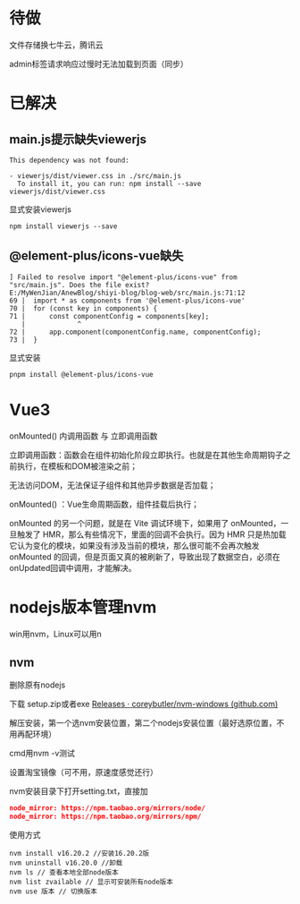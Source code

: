 # 待做



文件存储换七牛云，腾讯云

admin标签请求响应过慢时无法加载到页面（同步）

# 已解决

## main.js提示缺失viewerjs

```shell
This dependency was not found:

- viewerjs/dist/viewer.css in ./src/main.js
  To install it, you can run: npm install --save viewerjs/dist/viewer.css
```

显式安装viewerjs

```shell
npm install viewerjs --save
```

## @element-plus/icons-vue缺失

```shell
] Failed to resolve import "@element-plus/icons-vue" from "src/main.js". Does the file exist?
E:/MyWenJian/AnewBlog/shiyi-blog/blog-web/src/main.js:71:12
69 |  import * as components from '@element-plus/icons-vue'
70 |  for (const key in components) {
71 |      const componentConfig = components[key];
   |             ^
72 |      app.component(componentConfig.name, componentConfig);
73 |  }
```

显式安装

```shell
pnpm install @element-plus/icons-vue
```



# Vue3

onMounted() 内调用函数 与 立即调用函数

立即调用函数：函数会在组件初始化阶段立即执行。也就是在其他生命周期钩子之前执行，在模板和DOM被渲染之前；

无法访问DOM，无法保证子组件和其他异步数据是否加载；



onMounted() ：Vue生命周期函数，组件挂载后执行；

onMounted 的另一个问题，就是在 Vite 调试环境下，如果用了 onMounted，一旦触发了 HMR，那么有些情况下，里面的回调不会执行。因为 HMR 只是热加载它认为变化的模块，如果没有涉及当前的模块，那么很可能不会再次触发 onMounted 的回调，但是页面又真的被刷新了，导致出现了数据空白，必须在  onUpdated回调中调用，才能解决。

# nodejs版本管理nvm

win用nvm，Linux可以用n

## nvm

删除原有nodejs

下载 setup.zip或者exe [Releases · coreybutler/nvm-windows (github.com)](https://github.com/coreybutler/nvm-windows/releases)

解压安装，第一个选nvm安装位置，第二个nodejs安装位置（最好选原位置，不用再配环境）

cmd用nvm -v测试

设置淘宝镜像（可不用，原速度感觉还行）

nvm安装目录下打开setting.txt，直接加

```json
node_mirror: https://npm.taobao.org/mirrors/node/
node_mirror: https://npm.taobao.org/mirrors/npm/
```

使用方式

```shell
nvm install v16.20.2 //安装16.20.2版
nvm uninstall v16.20.0 //卸载
nvm ls // 查看本地全部node版本
nvm list zvailable // 显示可安装所有node版本
nvm use 版本 // 切换版本
```

